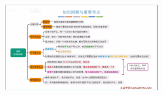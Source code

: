 

![输入图片说明](/imgs/2025-07-23/PvoNu7MscKiHwSZW.png)
<!--stackedit_data:
eyJoaXN0b3J5IjpbLTM1NjI0NTI5NV19
-->